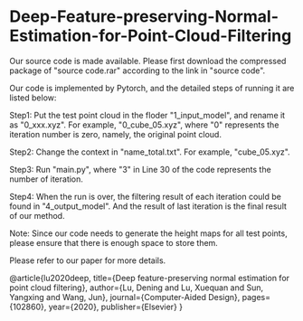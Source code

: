 # Deep-Feature-preserving-Normal-Estimation-for-Point-Cloud-Filtering

Our source code is made available. Please first download the compressed package of "source code.rar" according to the link in "source code".

Our code is implemented by Pytorch, and the detailed steps of running it are listed below:

Step1: Put the test point cloud in the floder "1_input_model", and rename it as "0_xxx.xyz". For example, "0_cube_05.xyz", where "0" represents the iteration number is zero, namely, the original point cloud.

Step2: Change the context in "name_total.txt". For example, "cube_05.xyz".

Step3: Run "main.py", where "3" in Line 30 of the code represents the number of iteration.

Step4: When the run is over, the filtering result of each iteration could be found in "4_output_model". And the result of last iteration is the final result of our method.

Note: Since our code needs to generate the height maps for all test points, please ensure that there is enough space to store them.


Please refer to our paper for more details.

@article{lu2020deep,
  title={Deep feature-preserving normal estimation for point cloud filtering},
  author={Lu, Dening and Lu, Xuequan and Sun, Yangxing and Wang, Jun},
  journal={Computer-Aided Design},
  pages={102860},
  year={2020},
  publisher={Elsevier}
}
